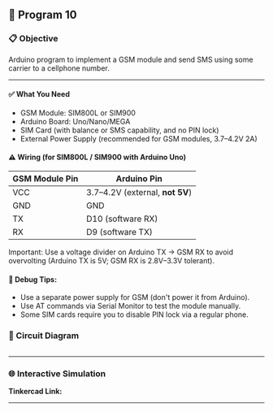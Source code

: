 ## 🚀 Program 10

### 📋 Objective
Arduino program to implement a GSM module and send SMS using some carrier to a cellphone number.

---

#### ✅ What You Need

- GSM Module: SIM800L or SIM900
- Arduino Board: Uno/Nano/MEGA
- SIM Card (with balance or SMS capability, and no PIN lock)
- External Power Supply (recommended for GSM modules, 3.7–4.2V 2A)

#### ⚠️ Wiring (for SIM800L / SIM900 with Arduino Uno)

| GSM Module Pin | Arduino Pin                     |
| -------------- | ------------------------------- |
| VCC            | 3.7–4.2V (external, **not 5V**) |
| GND            | GND                             |
| TX             | D10 (software RX)               |
| RX             | D9 (software TX)                |

Important: Use a voltage divider on Arduino TX → GSM RX to avoid overvolting (Arduino TX is 5V; GSM RX is 2.8V–3.3V tolerant).

#### 🧪 Debug Tips:

- Use a separate power supply for GSM (don't power it from Arduino).
- Use AT commands via Serial Monitor to test the module manually.
- Some SIM cards require you to disable PIN lock via a regular phone.

### 🔧 Circuit Diagram

![]()

---

### 🌐 Interactive Simulation

**Tinkercad Link:** []()

---